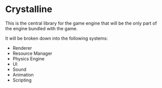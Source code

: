 # Crystalline

This is the central library for the game engine that will be the only part of the engine bundled with the game.

It will be broken down into the following systems:
* Renderer
* Resource Manager
* Physics Engine
* UI
* Sound 
* Animation
* Scripting
